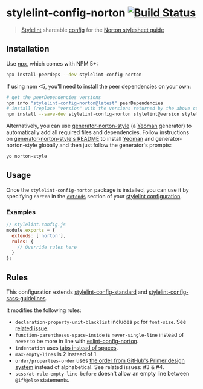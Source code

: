# stylelint-config-norton [![Build Status][gitlab-ci-image]][gitlab-ci-url]

> [Stylelint](https://github.com/stylelint/stylelint) shareable [config](https://github.com/stylelint/stylelint/blob/master/docs/user-guide/configuration.md) for the [Norton stylesheet guide](https://gitlab.com/wwnorton/style)

## Installation

Use [npx](https://github.com/zkat/npx), which comes with NPM 5+:

```bash
npx install-peerdeps --dev stylelint-config-norton
```

If using npm <5, you'll need to install the peer dependencies on your own:

```bash
# get the peerDependencies versions
npm info "stylelint-config-norton@latest" peerDependencies
# install (replace "version" with the versions returned by the above command)
npm install --save-dev stylelint-config-norton stylelint@version stylelint-order@version stylelint-scss@version
```

Alternatively, you can use [generator-norton-style](https://gitlab.com/wwnorton/style/generator-norton-style) (a [Yeoman](http://yeoman.io/) generator) to automatically add all required files and dependencies. Follow instructions on [generator-norton-style's README](https://gitlab.com/wwnorton/style/generator-norton-style/blob/master/README.md) to install [Yeoman](http://yeoman.io/) and generator-norton-style globally and then just follow the generator's prompts:

```bash
yo norton-style
```

## Usage

Once the `stylelint-config-norton` package is installed, you can use it by specifying `norton` in the [`extends`](https://github.com/stylelint/stylelint/blob/master/docs/user-guide/configuration.md#extends) section of your [stylelint configuration](https://github.com/stylelint/stylelint/blob/master/docs/user-guide/configuration.md).

### Examples

```js
// stylelint.config.js
module.exports = {
  extends: ['norton'],
  rules: {
    // Override rules here
  }
};
```

## Rules

This configuration extends [stylelint-config-standard](https://github.com/stylelint/stylelint-config-standard) and [stylelint-config-sass-guidelines](https://github.com/bjankord/stylelint-config-sass-guidelines).

It modifies the following rules:

* `declaration-property-unit-blacklist` includes `px` for `font-size`. See [related issue](https://gitlab.com/wwnorton/style/stylelint-config-norton/issues/1).
* `function-parentheses-space-inside` is `never-single-line` instead of `never` to be more in line with [eslint-config-norton](https://gitlab.com/wwnorton/style/eslint-config-norton).
* `indentation` uses [tabs instead of spaces](https://gitlab.com/wwnorton/style/guide/issues/1).
* `max-empty-lines` is 2 instead of 1.
* `order/properties-order` uses [the order from GitHub's Primer design system](https://github.com/primer/primer/blob/master/tools/stylelint-config-primer/index.js#L47-L217) instead of alphabetical. See related issues: #3 & #4.
* `scss/at-rule-empty-line-before` doesn't allow an empty line between `@if`/`@else` statements.

[gitlab-ci-image]: https://gitlab.com/wwnorton/style/stylelint-config-norton/badges/master/build.svg
[gitlab-ci-url]: https://gitlab.com/wwnorton/style/stylelint-config-norton/commits/master
[gitlab-coverage-image]: https://gitlab.com/wwnorton/style/stylelint-config-norton/badges/master/coverage.svg
[gitlab-coverage-url]: https://gitlab.com/wwnorton/style/stylelint-config-norton/pipelines
